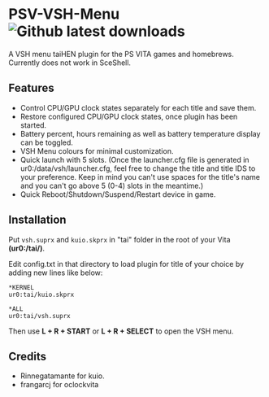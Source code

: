 # PSV-VSH-Menu ![Github latest downloads](https://img.shields.io/github/downloads/joel16/PSV-VSH-Menu/total.svg)
A VSH menu taiHEN plugin for the PS VITA games and homebrews. Currently does not work in SceShell.


Features
--------------------------------------------------------------------------------
- Control CPU/GPU clock states separately for each title and save them.
- Restore configured CPU/GPU clock states, once plugin has been started.
- Battery percent, hours remaining as well as battery temperature display can be toggled.
- VSH Menu colours for minimal customization.
- Quick launch with 5 slots. (Once the launcher.cfg file is generated in ur0:/data/vsh/launcher.cfg, feel free to change the title and title IDS to your preference. Keep in mind you can't use spaces for the title's name and you can't go above 5 (0-4) slots in the meantime.)
- Quick Reboot/Shutdown/Suspend/Restart device in game.


Installation
--------------------------------------------------------------------------------

Put ```vsh.suprx``` and ```kuio.skprx``` in "tai" folder in the root of your Vita **(ur0:/tai/)**.

Edit config.txt in that directory to load plugin for title of your choice by adding new lines like below:

```text
*KERNEL
ur0:tai/kuio.skprx

*ALL
ur0:tai/vsh.suprx
```

Then use **L + R + START** or **L + R + SELECT** to open the VSH menu.


Credits
--------------------------------------------------------------------------------

- Rinnegatamante for kuio.
- frangarcj for oclockvita
